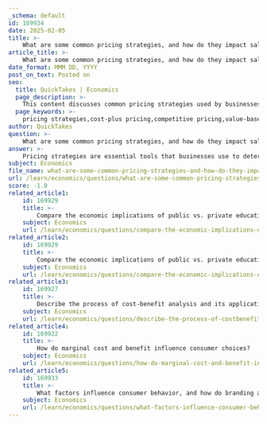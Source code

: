 ```yaml
---
_schema: default
id: 169934
date: 2025-02-05
title: >-
    What are some common pricing strategies, and how do they impact sales and revenue?
article_title: >-
    What are some common pricing strategies, and how do they impact sales and revenue?
date_format: MMM DD, YYYY
post_on_text: Posted on
seo:
  title: QuickTakes | Economics
  page_description: >-
    This content discusses common pricing strategies used by businesses and how these strategies impact sales and revenue. It covers cost-plus, competitive, value-based, penetration, premium, and dynamic pricing, explaining their effects on market positioning and consumer behavior.
  page_keywords: >-
    pricing strategies,cost-plus pricing,competitive pricing,value-based pricing,penetration pricing,premium pricing,dynamic pricing,impact on sales,impact on revenue,market positioning,consumer behavior,cost considerations
author: QuickTakes
question: >-
    What are some common pricing strategies, and how do they impact sales and revenue?
answer: >-
    Pricing strategies are essential tools that businesses use to determine the prices of their products or services. These strategies can significantly impact sales and revenue, and they include various approaches such as:\n\n1. **Cost-Plus Pricing**: This strategy involves calculating the total cost of producing a product and then adding a markup percentage to determine the selling price. This method ensures that all costs are covered while providing a profit margin. However, it may not always reflect market demand or consumer willingness to pay.\n\n2. **Competitive Pricing**: In this approach, businesses set their prices based on the prices of competitors. This strategy is common in markets with many similar products. By aligning prices with competitors, businesses can attract price-sensitive customers. However, it may lead to price wars, which can erode profit margins.\n\n3. **Value-Based Pricing**: This strategy focuses on the perceived value of a product to the customer rather than the cost of production. Businesses assess how much customers are willing to pay based on the benefits and unique features of the product. This can lead to higher profit margins if the product is successfully differentiated.\n\n4. **Penetration Pricing**: Companies may use this strategy to enter a new market by setting a low initial price to attract customers. The goal is to gain market share quickly. Once a customer base is established, prices may be gradually increased. This strategy can be effective in competitive markets but may lead to initial losses.\n\n5. **Premium Pricing**: This strategy involves setting higher prices to create a perception of exclusivity and high quality. It is often used for luxury goods or unique products. While it can enhance brand image and profitability, it may limit the customer base to those willing to pay a premium.\n\n6. **Dynamic Pricing**: This approach involves adjusting prices based on real-time supply and demand conditions. It is commonly used in industries like travel and hospitality, where prices fluctuate based on factors such as seasonality and availability. This strategy can maximize revenue but may lead to customer dissatisfaction if perceived as unfair.\n\n### Impact on Sales and Revenue\n\n- **Sales Volume**: Pricing strategies directly influence sales volume. For instance, penetration pricing can lead to a rapid increase in sales as customers are attracted to lower prices. Conversely, premium pricing may limit sales volume but can result in higher revenue per unit sold.\n\n- **Revenue Generation**: The choice of pricing strategy affects overall revenue. Value-based pricing can maximize revenue by capturing consumer surplus, while cost-plus pricing may not fully capitalize on consumer willingness to pay.\n\n- **Market Positioning**: Pricing strategies help establish a brand's market position. Competitive pricing can position a brand as a value leader, while premium pricing can create a luxury brand image.\n\n- **Consumer Behavior**: Changes in consumer preferences can shift demand curves, prompting businesses to adjust their pricing strategies. For example, a growing trend towards sustainability may lead companies to adopt premium pricing for eco-friendly products.\n\n- **Cost Considerations**: Businesses must also consider production costs when setting prices. If costs rise, companies may need to increase prices, which can impact sales volume and consumer perception.\n\nIn summary, the choice of pricing strategy is crucial for businesses as it affects sales, revenue, and overall market positioning. Companies must carefully analyze market conditions, consumer behavior, and cost structures to select the most effective pricing strategy for their products or services.
subject: Economics
file_name: what-are-some-common-pricing-strategies-and-how-do-they-impact-sales-and-revenue.md
url: /learn/economics/questions/what-are-some-common-pricing-strategies-and-how-do-they-impact-sales-and-revenue
score: -1.0
related_article1:
    id: 169929
    title: >-
        Compare the economic implications of public vs. private education in terms of access and equity.
    subject: Economics
    url: /learn/economics/questions/compare-the-economic-implications-of-public-vs-private-education-in-terms-of-access-and-equity
related_article2:
    id: 169929
    title: >-
        Compare the economic implications of public vs. private education in terms of access and equity.
    subject: Economics
    url: /learn/economics/questions/compare-the-economic-implications-of-public-vs-private-education-in-terms-of-access-and-equity
related_article3:
    id: 169927
    title: >-
        Describe the process of cost-benefit analysis and its application in policy making.
    subject: Economics
    url: /learn/economics/questions/describe-the-process-of-costbenefit-analysis-and-its-application-in-policy-making
related_article4:
    id: 169922
    title: >-
        How do marginal cost and benefit influence consumer choices?
    subject: Economics
    url: /learn/economics/questions/how-do-marginal-cost-and-benefit-influence-consumer-choices
related_article5:
    id: 169933
    title: >-
        What factors influence consumer behavior, and how do branding and marketing play a role?
    subject: Economics
    url: /learn/economics/questions/what-factors-influence-consumer-behavior-and-how-do-branding-and-marketing-play-a-role
---
```


&nbsp;